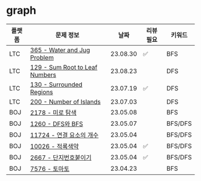 # graph
| 플랫폼  | 문제 정보 | 날짜       | 리뷰 필요 | 키워드     |
|------|-----|----------|-------|---------|
| LTC | [365 - Water and Jug Problem](https://leetcode.com/problems/water-and-jug-problem/) | 23.08.30 | ✅     | BFS |
| LTC | [129 - Sum Root to Leaf Numbers](https://leetcode.com/problems/sum-root-to-leaf-numbers/) | 23.08.23 |       | DFS     |
| LTC | [130 - Surrounded Regions](https://leetcode.com/problems/surrounded-regions/) | 23.07.19 | ✅     | DFS     |
| LTC | [200 - Number of Islands](https://leetcode.com/problems/number-of-islands/) | 23.07.03 |       | DFS     |
| BOJ | [2178 - 미로 탐색](https://www.acmicpc.net/problem/2178) | 23.05.08 |       | BFS     |
| BOJ | [1260 - DFS와 BFS](https://www.acmicpc.net/problem/1260) | 23.05.07 |       | BFS/DFS | 
| BOJ  | [11724 - 연결 요소의 개수](https://www.acmicpc.net/problem/11724) | 23.05.04 |       | BFS/DFS |
| BOJ  | [10026 - 적록색약](https://www.acmicpc.net/problem/10026) | 23.05.04 | ✅     | BFS/DFS |
| BOJ  | [2667 - 단지번호붙이기](https://www.acmicpc.net/problem/2667) | 23.05.04 | ✅     | BFS/DFS |
| BOJ  | [7576 - 토마토](https://www.acmicpc.net/problem/7576) | 23.04.23 |       | BFS     |

